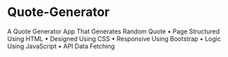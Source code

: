 # Quote-Generator
A Quote Generator App That Generates Random Quote
• Page Structured Using HTML 
• Designed Using CSS 
• Responsive Using Bootstrap 
• Logic Using JavaScript 
• API Data Fetching

